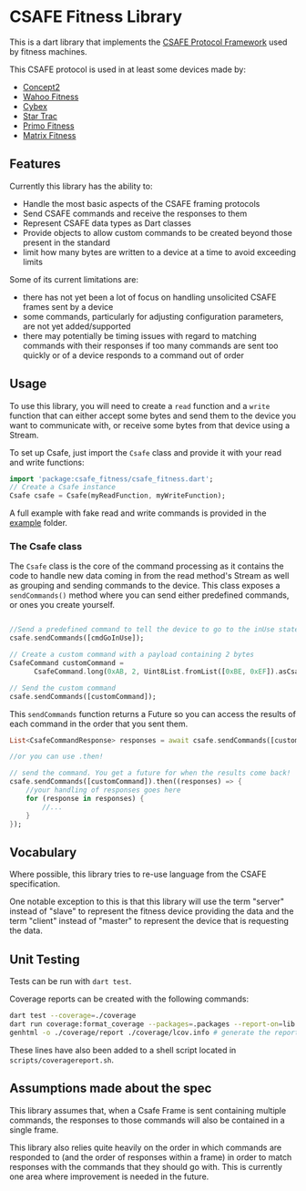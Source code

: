 # CSAFE Fitness Library

This is a dart library that implements the [CSAFE Protocol Framework](https://web.archive.org/web/20071207110624/http://www.fitlinxx.com/CSAFE/Framework.htm) used by fitness machines.

This CSAFE protocol is used in at least some devices made by:
- [Concept2](https://www.concept2.com/service/software/software-development-kit)
- [Wahoo Fitness](https://www.dcrainmaker.com/2016/01/announces-gymconnect-integration.html)
- [Cybex](https://www.cybexintl.com/manuals/treadmills/770t%20treadmill/english/lt-22983-4_htmlfiles/other/csafe_port.html)
- [Star Trac](https://support.corehandf.com/Brands/StarTrac/Manuals/620-8558B.pdf)
- [Primo Fitness](https://primofitnessusa.com/wp-content/uploads/2017/01/TRM-932i-MANUALS-111014-English-manual.pdf)
- [Matrix Fitness](https://www.matrixfitness.com/us/eng/cardio/consoles)

## Features
Currently this library has the ability to:
- Handle the most basic aspects of the CSAFE framing protocols
- Send CSAFE commands and receive the responses to them
- Represent CSAFE data types as Dart classes
- Provide objects to allow custom commands to be created beyond those present in the standard
- limit how many bytes are written to a device at a time to avoid exceeding limits


Some of its current limitations are:
- there has not yet been a lot of focus on handling unsolicited CSAFE frames sent by a device
- some commands, particularly for adjusting configuration parameters, are not yet added/supported
- there may potentially be timing issues with regard to matching commands with their responses if too many commands are sent too quickly or of a device responds to a command out of order


## Usage

To use this library, you will need to create a `read` function and a `write` function that can either accept some bytes and send them to the device you want to communicate with, or receive some bytes from that device using a Stream. 

To set up Csafe, just import the `Csafe` class and provide it with your read and write functions:

```dart
import 'package:csafe_fitness/csafe_fitness.dart';
// Create a Csafe instance
Csafe csafe = Csafe(myReadFunction, myWriteFunction);
```

A full example with fake read and write commands is provided in the [example](example/) folder.

### The Csafe class
The `Csafe` class is the core of the command processing as it contains the code to handle new data coming in from the read method's Stream as well as grouping and sending commands to the device. This class exposes a `sendCommands()` method where you can send either predefined commands, or ones you create yourself.

```dart

//Send a predefined command to tell the device to go to the inUse state.
csafe.sendCommands([cmdGoInUse]);

// Create a custom command with a payload containing 2 bytes
CsafeCommand customCommand =
      CsafeCommand.long(0xAB, 2, Uint8List.fromList([0xBE, 0xEF]).asCsafe());

// Send the custom command
csafe.sendCommands([customCommand]);
```

This `sendCommands` function returns a Future so you can access the results of each command in the order that you sent them.

```dart
List<CsafeCommandResponse> responses = await csafe.sendCommands([customCommand]);

//or you can use .then!

// send the command. You get a future for when the results come back!
csafe.sendCommands([customCommand]).then((responses) => {
	//your handling of responses goes here
	for (response in responses) {
		//...
	}
});
```

## Vocabulary

Where possible, this library tries to re-use language from the CSAFE specification.

One notable exception to this is that this library will use the term "server" instead of "slave" to represent the fitness device providing the data and the term "client" instead of "master" to represent the device that is requesting the data.  


## Unit Testing
Tests can be run with `dart test`.

Coverage reports can be created with the following commands:
```bash
dart test --coverage=./coverage
dart run coverage:format_coverage --packages=.packages --report-on=lib --lcov -o ./coverage/lcov.info -i ./coverage # create the lcov.info file
genhtml -o ./coverage/report ./coverage/lcov.info # generate the report
```

These lines have also been added to a shell script located in `scripts/coveragereport.sh`.

## Assumptions made about the spec

This library assumes that, when a Csafe Frame is sent containing multiple commands, the responses to those commands will also be contained in a single frame.

This library also relies quite heavily on the order in which commands are responded to (and the order of responses within a frame) in order to match responses with the commands that they should go with. This is currently one area where improvement is needed in the future.